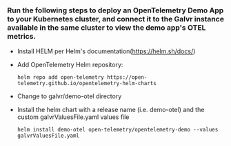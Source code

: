 ### Run the following steps to deploy an OpenTelemetry Demo App to your Kubernetes cluster, and connect it to the Galvr instance available in the same cluster to view the demo app's OTEL metrics.

- Install HELM per Helm's documentation(https://helm.sh/docs/)

- Add OpenTelemetry Helm repository:

  ```
  helm repo add open-telemetry https://open-telemetry.github.io/opentelemetry-helm-charts
  ```

- Change to galvr/demo-otel directory

- Install the helm chart with a release name (i.e. demo-otel) and the custom galvrValuesFile.yaml values file

  ```
  helm install demo-otel open-telemetry/opentelemetry-demo --values galvrValuesFile.yaml
  ```
